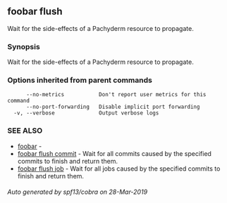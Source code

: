 ## foobar flush

Wait for the side-effects of a Pachyderm resource to propagate.

### Synopsis


Wait for the side-effects of a Pachyderm resource to propagate.

### Options inherited from parent commands

```
      --no-metrics           Don't report user metrics for this command
      --no-port-forwarding   Disable implicit port forwarding
  -v, --verbose              Output verbose logs
```

### SEE ALSO
* [foobar](foobar.md)	 - 
* [foobar flush commit](foobar_flush_commit.md)	 - Wait for all commits caused by the specified commits to finish and return them.
* [foobar flush job](foobar_flush_job.md)	 - Wait for all jobs caused by the specified commits to finish and return them.

###### Auto generated by spf13/cobra on 28-Mar-2019
